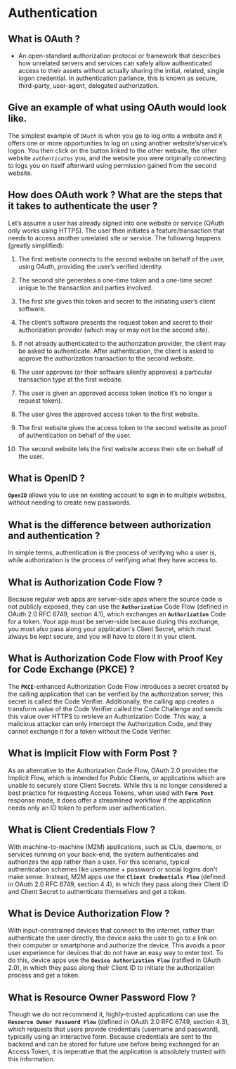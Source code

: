 # Authentication

## What is OAuth ?

* An open-standard authorization protocol or framework that describes how unrelated servers and services can safely allow authenticated access to their assets without actually sharing the initial, related, single logon credential. In authentication parlance, this is known as secure, third-party, user-agent, delegated authorization.

## Give an example of what using OAuth would look like.

The simplest example of *`OAuth`* is when you go to log onto a website and it offers one or more opportunities to log on using another website’s/service’s logon. You then click on the button linked to the other website, the other website *`authenticates`* you, and the website you were originally connecting to logs you on itself afterward using permission gained from the second website.

## How does OAuth work ? What are the steps that it takes to authenticate the user ?

Let’s assume a user has already signed into one website or service (OAuth only works using HTTPS). The user then initiates a feature/transaction that needs to access another unrelated site or service. The following happens (greatly simplified):
1. The first website connects to the second website on behalf of the user, using OAuth, providing the user’s verified identity.

2. The second site generates a one-time token and a one-time secret unique to the transaction and parties involved.

3. The first site gives this token and secret to the initiating user’s client software.

4. The client’s software presents the request token and secret to their authorization provider (which may or may not be the second site).

5. If not already authenticated to the authorization provider, the client may be asked to authenticate. After authentication, the client is asked to approve the authorization transaction to the second website.

6. The user approves (or their software silently approves) a particular transaction type at the first website.

7. The user is given an approved access token (notice it’s no longer a request token).

8. The user gives the approved access token to the first website.

9. The first website gives the access token to the second website as proof of authentication on behalf of the user.

10. The second website lets the first website access their site on behalf of the user.

## What is OpenID ?

**`OpenID`** allows you to use an existing account to sign in to multiple websites, without needing to create new passwords.

## What is the difference between authorization and authentication ?

In simple terms, authentication is the process of verifying who a user is, while authorization is the process of verifying what they have access to.

## What is Authorization Code Flow ?

Because regular web apps are server-side apps where the source code is not publicly exposed, they can use the **`Authorization`** Code Flow (defined in OAuth 2.0 RFC 6749, section 4.1), which exchanges an **`Authorization`** Code for a token. Your app must be server-side because during this exchange, you must also pass along your application's Client Secret, which must always be kept secure, and you will have to store it in your client.

## What is Authorization Code Flow with Proof Key for Code Exchange (PKCE) ?

The **`PKCE`**-enhanced Authorization Code Flow introduces a secret created by the calling application that can be verified by the authorization server; this secret is called the Code Verifier. Additionally, the calling app creates a transform value of the Code Verifier called the Code Challenge and sends this value over HTTPS to retrieve an Authorization Code. This way, a malicious attacker can only intercept the Authorization Code, and they cannot exchange it for a token without the Code Verifier.

## What is Implicit Flow with Form Post ?

As an alternative to the Authorization Code Flow, OAuth 2.0 provides the Implicit Flow, which is intended for Public Clients, or applications which are unable to securely store Client Secrets. While this is no longer considered a best practice for requesting Access Tokens, when used with **`Form Post`** response mode, it does offer a streamlined workflow if the application needs only an ID token to perform user authentication.

## What is Client Credentials Flow ?

With machine-to-machine (M2M) applications, such as CLIs, daemons, or services running on your back-end, the system authenticates and authorizes the app rather than a user. For this scenario, typical authentication schemes like username + password or social logins don't make sense. Instead, M2M apps use the **`Client Credentials Flow`** (defined in OAuth 2.0 RFC 6749, section 4.4), in which they pass along their Client ID and Client Secret to authenticate themselves and get a token.

## What is Device Authorization Flow ?

With input-constrained devices that connect to the internet, rather than authenticate the user directly, the device asks the user to go to a link on their computer or smartphone and authorize the device. This avoids a poor user experience for devices that do not have an easy way to enter text. To do this, device apps use the **`Device Authorization Flow`** (ratified in OAuth 2.0), in which they pass along their Client ID to initiate the authorization process and get a token.

## What is Resource Owner Password Flow ?

Though we do not recommend it, highly-trusted applications can use the **`Resource Owner Password Flow`** (defined in OAuth 2.0 RFC 6749, section 4.3), which requests that users provide credentials (username and password), typically using an interactive form. Because credentials are sent to the backend and can be stored for future use before being exchanged for an Access Token, it is imperative that the application is absolutely trusted with this information.
